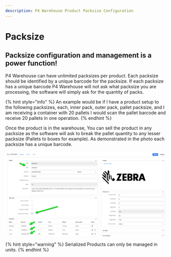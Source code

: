 ```yaml
---
description: P4 Warehouse Product Packsize Configuration
---
```


# Packsize

## Packsize configuration and management is a power function!

P4 Warehouse can have unlimited packsizes per product. Each packsize should be identified by a unique barcode for the packsize. If each packsize has a unique barcode P4 Warehouse will not ask what packsize you are processing, the software will simply ask for the quantity of packs.

{% hint style="info" %}
An example would be if I have a product setup to the following packsizes, each, inner pack, outer pack, pallet packsize, and I am receiving a container with 20 pallets I would scan the pallet barcode and receive 20 pallets in one operation.
{% endhint %}

Once the product is in the warehouse, You can sell the product in any packsize as the software will ask to break the pallet quantity to any lesser packsize (Pallets to boxes for example). As demonstrated in the photo each packsize has a unique barcode.

![P4 Warehouse Multi Pack Product](../../.gitbook/assets/packsize.jpg)

{% hint style="warning" %}
Serialized Products can only be managed in units.&#x20;
{% endhint %}

